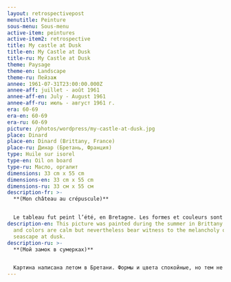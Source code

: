```yaml
---
layout: retrospectivepost
menutitle: Peinture
sous-menu: Sous-menu
active-item: peintures
active-item2: retrospective
title: My castle at Dusk
title-en: My Castle at Dusk
title-ru: My Castle at Dusk
theme: Paysage
theme-en: Landscape
theme-ru: Пейзаж
annee: 1961-07-31T23:00:00.000Z
annee-aff: juillet - août 1961
annee-aff-en: July - August 1961
annee-aff-ru: июль - август 1961 г.
era: 60-69
era-en: 60-69
era-ru: 60-69
picture: /photos/wordpress/my-castle-at-dusk.jpg
place: Dinard
place-en: Dinard (Brittany, France)
place-ru: Динар (Бретань, Франция)
type: Huile sur isorel
type-en: Oil on board
type-ru: Масло, оргалит
dimensions: 33 cm x 55 cm
dimensions-en: 33 cm x 55 cm
dimensions-ru: 33 см x 55 см
description-fr: >-
  **(Mon château au crépuscule)**


  Le tableau fut peint l’été, en Bretagne. Les formes et couleurs sont apaisées mais témoignent néanmoins de la mélancolie du paysage crépusculaire marin.
description-en: This picture was painted during the summer in Brittany. Shapes
  and colors are calm but nevertheless bear witness to the melancholy of the
  seascape at dusk.
description-ru: >-
  **(Мой замок в сумерках)**


  Картина написана летом в Бретани. Формы и цвета спокойные, но тем не менее свидетельствуют о меланхолии сумеречного морского пейзажа.
---
```

